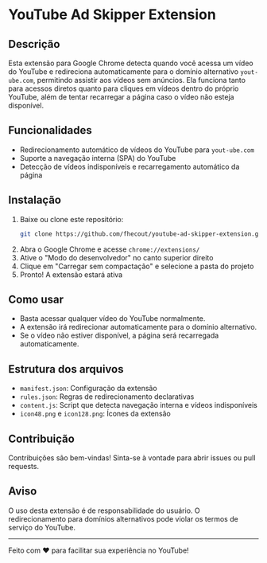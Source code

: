 # YouTube Ad Skipper Extension

## Descrição

Esta extensão para Google Chrome detecta quando você acessa um vídeo do YouTube e redireciona automaticamente para o domínio alternativo `yout-ube.com`, permitindo assistir aos vídeos sem anúncios. Ela funciona tanto para acessos diretos quanto para cliques em vídeos dentro do próprio YouTube, além de tentar recarregar a página caso o vídeo não esteja disponível.

## Funcionalidades
- Redirecionamento automático de vídeos do YouTube para `yout-ube.com`
- Suporte a navegação interna (SPA) do YouTube
- Detecção de vídeos indisponíveis e recarregamento automático da página

## Instalação

1. Baixe ou clone este repositório:
   ```bash
   git clone https://github.com/fhecout/youtube-ad-skipper-extension.git
   ```
2. Abra o Google Chrome e acesse `chrome://extensions/`
3. Ative o "Modo do desenvolvedor" no canto superior direito
4. Clique em "Carregar sem compactação" e selecione a pasta do projeto
5. Pronto! A extensão estará ativa

## Como usar
- Basta acessar qualquer vídeo do YouTube normalmente.
- A extensão irá redirecionar automaticamente para o domínio alternativo.
- Se o vídeo não estiver disponível, a página será recarregada automaticamente.

## Estrutura dos arquivos
- `manifest.json`: Configuração da extensão
- `rules.json`: Regras de redirecionamento declarativas
- `content.js`: Script que detecta navegação interna e vídeos indisponíveis
- `icon48.png` e `icon128.png`: Ícones da extensão

## Contribuição
Contribuições são bem-vindas! Sinta-se à vontade para abrir issues ou pull requests.

## Aviso
O uso desta extensão é de responsabilidade do usuário. O redirecionamento para domínios alternativos pode violar os termos de serviço do YouTube.

---

Feito com ❤️ para facilitar sua experiência no YouTube! 
